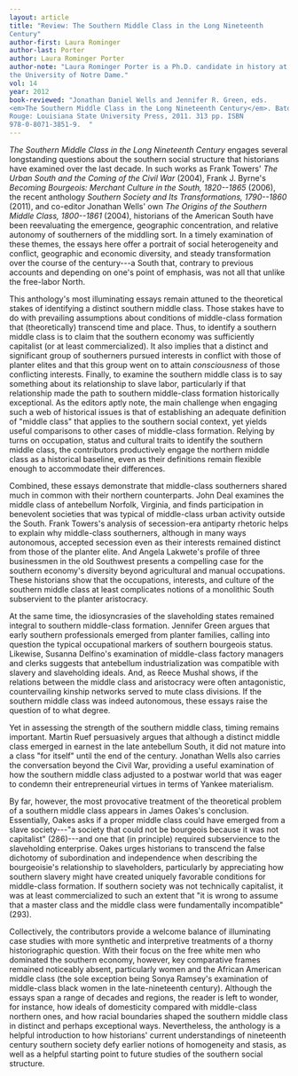 ```yaml
---
layout: article
title: "Review: The Southern Middle Class in the Long Nineteenth 
Century"
author-first: Laura Rominger
author-last: Porter
author: Laura Rominger Porter
author-note: "Laura Rominger Porter is a Ph.D. candidate in history at 
the University of Notre Dame."
vol: 14
year: 2012
book-reviewed: "Jonathan Daniel Wells and Jennifer R. Green, eds.  
<em>The Southern Middle Class in the Long Nineteenth Century</em>. Baton 
Rouge: Louisiana State University Press, 2011. 313 pp. ISBN 
978-0-8071-3851-9.  "
---
```


*The Southern Middle Class in the Long Nineteenth Century* engages
several longstanding questions about the southern social structure that
historians have examined over the last decade. In such works as Frank
Towers' *The Urban South and the Coming of the Civil War* (2004), Frank
J. Byrne's *Becoming Bourgeois: Merchant Culture in the South,
1820--1865* (2006), the recent anthology *Southern Society and Its
Transformations, 1790--1860* (2011), and co-editor Jonathan Wells' own
*The Origins of the Southern Middle Class, 1800--1861* (2004),
historians of the American South have been reevaluating the emergence,
geographic concentration, and relative autonomy of southerners of the
middling sort. In a timely examination of these themes, the essays here
offer a portrait of social heterogeneity and conflict, geographic and
economic diversity, and steady transformation over the course of the
century---a South that, contrary to previous accounts and depending on
one's point of emphasis, was not all that unlike the free-labor North.

This anthology's most illuminating essays remain attuned to the
theoretical stakes of identifying a distinct southern middle class.
Those stakes have to do with prevailing assumptions about conditions of
middle-class formation that (theoretically) transcend time and place.
Thus, to identify a southern middle class is to claim that the southern
economy was sufficiently capitalist (or at least commercialized). It
also implies that a distinct and significant group of southerners
pursued interests in conflict with those of planter elites and that this
group went on to attain *consciousness* of those conflicting interests.
Finally, to examine the southern middle class is to say something about
its relationship to slave labor, particularly if that relationship made
the path to southern middle-class formation historically exceptional. As
the editors aptly note, the main challenge when engaging such a web of
historical issues is that of establishing an adequate definition of
"middle class" that applies to the southern social context, yet yields
useful comparisons to other cases of middle-class formation. Relying by
turns on occupation, status and cultural traits to identify the southern
middle class, the contributors productively engage the northern middle
class as a historical baseline, even as their definitions remain
flexible enough to accommodate their differences.

Combined, these essays demonstrate that middle-class southerners shared
much in common with their northern counterparts. John Deal examines the
middle class of antebellum Norfolk, Virginia, and finds participation in
benevolent societies that was typical of middle-class urban activity
outside the South. Frank Towers's analysis of secession-era antiparty
rhetoric helps to explain why middle-class southerners, although in many
ways autonomous, accepted secession even as their interests remained
distinct from those of the planter elite. And Angela Lakwete's profile
of three businessmen in the old Southwest presents a compelling case for
the southern economy's diversity beyond agricultural and manual
occupations. These historians show that the occupations, interests, and
culture of the southern middle class at least complicates notions of a
monolithic South subservient to the planter aristocracy.

At the same time, the idiosyncrasies of the slaveholding states remained
integral to southern middle-class formation. Jennifer Green argues that
early southern professionals emerged from planter families, calling into
question the typical occupational markers of southern bourgeois status.
Likewise, Susanna Delfino's examination of middle-class factory managers
and clerks suggests that antebellum industrialization was compatible
with slavery and slaveholding ideals. And, as Reece Mushal shows, if the
relations between the middle class and aristocracy were often
antagonistic, countervailing kinship networks served to mute class
divisions. If the southern middle class was indeed autonomous, these
essays raise the question of to what degree.

Yet in assessing the strength of the southern middle class, timing
remains important. Martin Ruef persuasively argues that although a
distinct middle class emerged in earnest in the late antebellum South,
it did not mature into a class "for itself" until the end of the
century. Jonathan Wells also carries the conversation beyond the Civil
War, providing a useful examination of how the southern middle class
adjusted to a postwar world that was eager to condemn their
entrepreneurial virtues in terms of Yankee materialism.

By far, however, the most provocative treatment of the theoretical
problem of a southern middle class appears in James Oakes's conclusion.
Essentially, Oakes asks if a proper middle class could have emerged from
a slave society---"a society that could not be bourgeois because it was
not capitalist" (286)---and one that (in principle) required
subservience to the slaveholding enterprise. Oakes urges historians to
transcend the false dichotomy of subordination and independence when
describing the bourgeoisie's relationship to slaveholders, particularly
by appreciating how southern slavery might have created uniquely
favorable conditions for middle-class formation. If southern society was
not technically capitalist, it was at least commercialized to such an
extent that "it is wrong to assume that a master class and the middle
class were fundamentally incompatible" (293).

Collectively, the contributors provide a welcome balance of illuminating
case studies with more synthetic and interpretive treatments of a thorny
historiographic question. With their focus on the free white men who
dominated the southern economy, however, key comparative frames remained
noticeably absent, particularly women and the African American middle
class (the sole exception being Sonya Ramsey's examination of
middle-class black women in the late-nineteenth century). Although the
essays span a range of decades and regions, the reader is left to
wonder, for instance, how ideals of domesticity compared with
middle-class northern ones, and how racial boundaries shaped the
southern middle class in distinct and perhaps exceptional ways.
Nevertheless, the anthology is a helpful introduction to how historians'
current understandings of nineteenth century southern society defy
earlier notions of homogeneity and stasis, as well as a helpful starting
point to future studies of the southern social structure.
